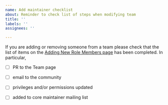```yaml
---
name: Add maintainer checklist
about: Reminder to check list of steps when modifying team
title: ''
labels: ''
assignees: ''

---
```


If you are adding or removing someone from a team please check that the list of items on the [Adding New Role Members page](https://github.com/astropy/astropy-project/blob/main/policies/adding-new-role-members.md) has been completed. In particular,

- [ ] PR to the Team page
- [ ] email to the community
- [ ] privileges and/or permissions updated 
- [ ] added to core maintainer mailing list

